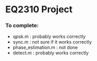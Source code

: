 # EQ2310 Project

### To complete:
 - qpsk.m : probably works correctly
 - sync.m : not sure if it works correctly
 - phase_estimation.m : not done
 - detect.m : probably works correctly
